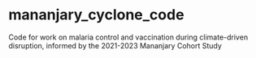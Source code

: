 # mananjary_cyclone_code
Code for work on malaria control and vaccination during climate-driven disruption, informed by the 2021-2023 Mananjary Cohort Study
